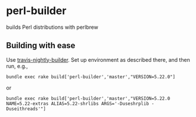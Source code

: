 # perl-builder
builds Perl distributions with perlbrew

## Building with ease

Use [travis-nightly-builder](https://github.com/travis-ci/travis-nightly-builder).
Set up environment as described there, and then run, e.g.,

	bundle exec rake build['perl-builder','master',"VERSION=5.22.0"]

or

    bundle exec rake build['perl-builder','master',"VERSION=5.22.0 NAME=5.22-extras ALIAS=5.22-shrlibs ARGS='-Duseshrplib -Duseithreads'"]
